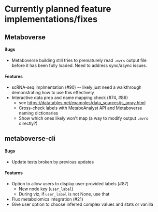 # Currently planned feature implementations/fixes

## Metaboverse

#### Bugs
- Metaboverse building still tries to prematurely read `.mvrs` output file before it has been fully loaded. Need to address sync/async issues.

#### Features
- scRNA-seq implmentation (#90) -- likely just need a walkthrough demonstrating how to use this effectively
- Interactive data prep and name mapping check (#74, #86)
    - see https://datatables.net/examples/data_sources/js_array.html 
    - Cross-check labels with MetaboAnalyst API and Metaboverse naming dictionaries
    - Show which ones likely won't map (a way to modify output `.mvrs` directly?)

## metaboverse-cli
#### Bugs
- Update tests broken by previous updates

#### Features
- Option to allow users to display user-provided labels (#87)
    - New node key (`user_label`)
    - During viz, if `user_label` is not None, use that 
- Flux metabolomics integration (#21)
- Give user option to choose inferred complex values and stats or vanilla